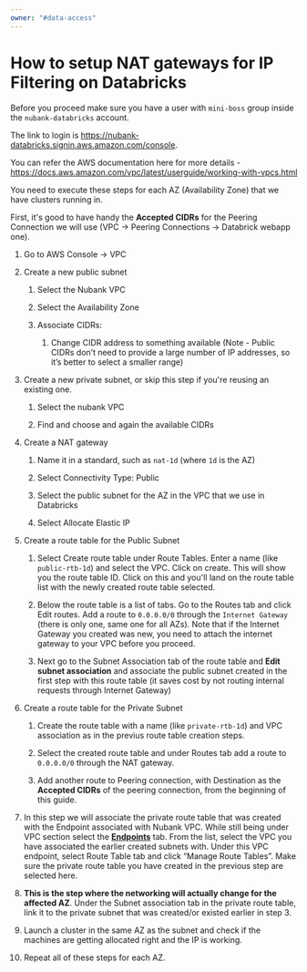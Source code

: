 ```yaml
---
owner: "#data-access"
---
```

# How to setup NAT gateways for IP Filtering on Databricks

Before you proceed make sure you have a user with `mini-boss` group inside the `nubank-databricks` account.

The link to login is https://nubank-databricks.signin.aws.amazon.com/console.

You can refer the AWS documentation here for more details - https://docs.aws.amazon.com/vpc/latest/userguide/working-with-vpcs.html

You need to execute these steps for each AZ (Availability Zone) that we have clusters running in.

First, it's good to have handy the **Accepted CIDRs** for the Peering Connection we will use (VPC -> Peering Connections -> Databrick webapp one).

1. Go to AWS Console → VPC

2. Create a new public subnet

    1. Select the Nubank VPC
 
    2. Select the Availability Zone

    3. Associate CIDRs:

        1. Change CIDR address to something available (Note - Public CIDRs don’t need to provide a large number of IP addresses, so it’s better to select a smaller range)

3. Create a new private subnet, or skip this step if you're reusing an existing one.

    1. Select the nubank VPC

    2. Find and choose and again the available CIDRs

4. Create a NAT gateway

    1. Name it in a standard, such as `nat-1d` (where `1d` is the AZ)

    2. Select Connectivity Type: Public

    3. Select the public subnet for the AZ in the VPC that we use in Databricks

    4. Select Allocate Elastic IP

5. Create a route table for the Public Subnet

    1. Select Create route table under Route Tables. Enter a name (like `public-rtb-1d`) and select the VPC. Click on create. This will show you the route table ID. Click on this and you'll land on the route table list with the newly created route table selected.

    2. Below the route table is a list of tabs. Go to the Routes tab and click Edit routes. Add a route to `0.0.0.0/0` through the `Internet Gateway` (there is only one, same one for all AZs). Note that if the Internet Gateway you created was new, you need to attach the internet gateway to your VPC before you proceed.

    3. Next go to the Subnet Association tab of the route table and **Edit subnet association** and associate the public subnet created in the first step with this route table (it saves cost by not routing internal requests through Internet Gateway)

6. Create a route table for the Private Subnet

    1. Create the route table with a name (like `private-rtb-1d`) and VPC association as in the previus route table creation steps.

    2. Select the created route table and under Routes tab add a route to `0.0.0.0/0` through the NAT gateway.

    3. Add another route to Peering connection, with Destination as the **Accepted CIDRs** of the peering connection, from the beginning of this guide.

7. In this step we will associate the private route table that was created with the Endpoint associated with Nubank VPC. While still being under VPC section select the **[Endpoints](https://console.aws.amazon.com/vpc/home?region=us-east-1#Endpoints:)** tab. From the list, select the VPC you have associated the earlier created subnets with. Under this VPC endpoint, select Route Table tab and click “Manage Route Tables”. Make sure the private route table you have created in the previous step are selected here.

8. **This is the step where the networking will actually change for the affected AZ**. Under the Subnet association tab in the private route table, link it to the private subnet that was created/or existed earlier in step 3.

9. Launch a cluster in the same AZ as the subnet and check if the machines are getting allocated right and the IP is working.

10. Repeat all of these steps for each AZ.
